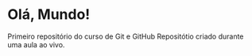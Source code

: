 # Olá, Mundo!
 Primeiro repositório do curso de Git e GitHub
Repositótio criado durante uma aula ao vivo.
